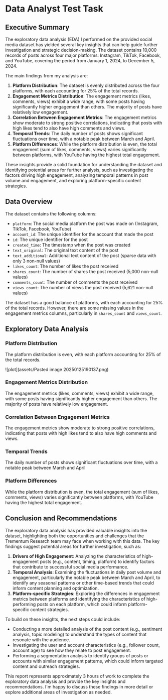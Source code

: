 # Data Analyst Test Task

## Executive Summary

The exploratory data analysis (EDA) I performed on the provided social media dataset has yielded several key insights that can help guide further investigation and strategic decision-making. The dataset contains 10,000 records of posts across four major platforms: Instagram, TikTok, Facebook, and YouTube, covering the period from January 1, 2024, to December 5, 2024.

The main findings from my analysis are:

1. **Platform Distribution**: The dataset is evenly distributed across the four platforms, with each accounting for 25% of the total records.
2. **Engagement Metrics Distribution**: The engagement metrics (likes, comments, views) exhibit a wide range, with some posts having significantly higher engagement than others. The majority of posts have relatively low engagement.
3. **Correlation Between Engagement Metrics**: The engagement metrics show moderate to strong positive correlations, indicating that posts with high likes tend to also have high comments and views.
4. **Temporal Trends**: The daily number of posts shows significant fluctuations over time, with a notable peak between March and April.
5. **Platform Differences**: While the platform distribution is even, the total engagement (sum of likes, comments, views) varies significantly between platforms, with YouTube having the highest total engagement.

These insights provide a solid foundation for understanding the dataset and identifying potential areas for further analysis, such as investigating the factors driving high engagement, analyzing temporal patterns in post volume and engagement, and exploring platform-specific content strategies.

## Data Overview

The dataset contains the following columns:

- `platform`: The social media platform the post was made on (Instagram, TikTok, Facebook, YouTube)
- `account_id`: The unique identifier for the account that made the post
- `id`: The unique identifier for the post
- `created_time`: The timestamp when the post was created
- `text_original`: The original text content of the post
- `text_additional`: Additional text content of the post (sparse data with only 3 non-null values)
- `likes_count`: The number of likes the post received
- `shares_count`: The number of shares the post received (5,000 non-null values)
- `comments_count`: The number of comments the post received
- `views_count`: The number of views the post received (5,621 non-null values)

The dataset has a good balance of platforms, with each accounting for 25% of the total records. However, there are some missing values in the engagement metrics columns, particularly in `shares_count` and `views_count`.

## Exploratory Data Analysis

### Platform Distribution
The platform distribution is even, with each platform accounting for 25% of the total records.

![plot](assets/Pasted image 20250125190137.png)

### Engagement Metrics Distribution
The engagement metrics (likes, comments, views) exhibit a wide range, with some posts having significantly higher engagement than others. The majority of posts have relatively low engagement.

### Correlation Between Engagement Metrics
The engagement metrics show moderate to strong positive correlations, indicating that posts with high likes tend to also have high comments and views.

### Temporal Trends
The daily number of posts shows significant fluctuations over time, with a notable peak between March and April

### Platform Differences
While the platform distribution is even, the total engagement (sum of likes, comments, views) varies significantly between platforms, with YouTube having the highest total engagement.

## Conclusion and Recommendations

The exploratory data analysis has provided valuable insights into the dataset, highlighting both the opportunities and challenges that the Trementum Research team may face when working with this data. The key findings suggest potential areas for further investigation, such as:

1. **Drivers of High Engagement**: Analyzing the characteristics of high-engagement posts (e.g., content, timing, platform) to identify factors that contribute to successful social media performance.
2. **Temporal Analysis**: Examining the fluctuations in daily post volume and engagement, particularly the notable peak between March and April, to identify any seasonal patterns or other time-based trends that could inform content planning and optimization.
3. **Platform-specific Strategies**: Exploring the differences in engagement metrics between platforms and identifying the characteristics of high-performing posts on each platform, which could inform platform-specific content strategies.

To build on these insights, the next steps could include:

- Conducting a more detailed analysis of the post content (e.g., sentiment analysis, topic modeling) to understand the types of content that resonate with the audience.
- Investigating the user and account characteristics (e.g., follower count, account age) to see how they relate to post engagement.
- Performing a segmentation analysis to identify groups of posts or accounts with similar engagement patterns, which could inform targeted content and outreach strategies.

This report represents approximately 3 hours of work to complete the exploratory data analysis and provide the key insights and recommendations. I'm happy to discuss these findings in more detail or explore additional areas of investigation as needed.
